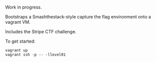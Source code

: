 Work in progress.

Bootstraps a Smashthestack-style capture the flag environment onto a vagrant VM.

Includes the Stripe CTF challenge.

To get started:

```console
vagrant up
vagrant ssh -p -- -llevel01
```
